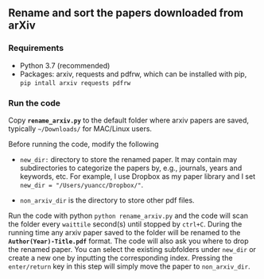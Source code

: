 ## Rename and sort the papers downloaded from arXiv
### Requirements
* Python 3.7 (recommended)
* Packages: arxiv, requests and pdfrw, which can be installed with pip,
``` pip intall arxiv requests pdfrw ```

### Run the code
Copy **`rename_arxiv.py`** to the default folder where arxiv papers are saved, typically `~/Downloads/` for MAC/Linux users. 

Before running the code, modify the following 

* `new_dir:` directory to store the renamed paper. It may contain may subdirectories to categorize the papers by, e.g., journals, years and keywords, etc. 
For example, I use Dropbox as my paper library and I set `new_dir = "/Users/yuancc/Dropbox/"`. 

* `non_arxiv_dir` is the directory to store other pdf files. 

Run the code with python `python rename_arxiv.py` and the code will scan the folder every `waittile` second(s) until stopped by `ctrl+C`. During the running time
any arxiv paper saved to the folder will be renamed to the **`Author(Year)-Title.pdf`** format. The code will also ask you where to drop the renamed paper.
You can select the existing subfolders under `new_dir` or create a new one by inputting the corresponding index. Pressing the `enter/return`
 key in this step will simply move the paper to `non_arxiv_dir`.
